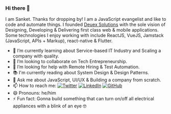 ### Hi there 👋
I am Sanket. Thanks for dropping by! I am a JavaScript evangelist and like to code and automate things. I founded <a href="https://deuexsolutions.com/">Deuex Solutions</a> with the sole vision of Designing, Developing & Delivering first class web & mobile applications. Some technologies I enjoy working with include ReactJS, VueJS, Jamstack (JavaScript, APIs + Markup), react-native & Flutter.

- 🌱 I’m currently learning about Service-based IT Industry and Scaling a company with quality.
- 👯 I’m looking to collaborate on Tech Entrepreneurship.
- 🤔 I’m looking for help with Remote Hiring & Test Automation.
- 📚 I'm currently reading about System Design & Design Patterns.
- 💬 Ask me about JavaScript, UI/UX & Building a company from scratch.
- 📫 How to reach me: <a href="https://twitter.com/shahsank3t"><img src="https://img.shields.io/twitter/follow/shahsank3t?label=Twitter&style=social" alt="Twitter"></a>
	<a href="https://www.linkedin.com/in/shahsank3t"><img src="https://img.shields.io/badge/LinkedIn--_.svg?style=social&logo=linkedin" alt="LinkedIn"></a>
  <a href="https://github.com/shahsank3t"><img src="https://img.shields.io/github/followers/shahsank3t.svg?label=GitHub&style=social" alt="GitHub"></a>
- 😄 Pronouns: he/him
- ⚡ Fun fact: Gonna build something that can turn on/off all electrical appliances with a blink of an eye 🤓

